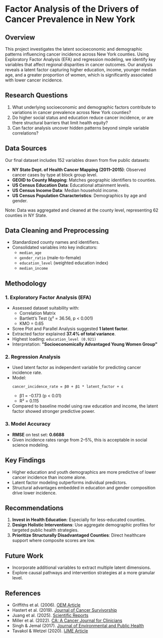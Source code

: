 # Factor Analysis of the Drivers of Cancer Prevalence in New York

## Overview

This project investigates the latent socioeconomic and demographic patterns influencing cancer incidence across New York counties. Using Exploratory Factor Analysis (EFA) and regression modeling, we identify key variables that affect regional disparities in cancer outcomes. Our analysis reveals a latent factor capturing higher education, income, younger median age, and a greater proportion of women, which is significantly associated with lower cancer incidence.

## Research Questions

1. What underlying socioeconomic and demographic factors contribute to variations in cancer prevalence across New York counties?
2. Do higher social status and education reduce cancer incidence, or are there structural barriers that limit health equity?
3. Can factor analysis uncover hidden patterns beyond simple variable correlations?

## Data Sources

Our final dataset includes 152 variables drawn from five public datasets:

- **NY State Dept. of Health Cancer Mapping (2011–2015)**: Observed cancer cases by type at block group level.
- **GEOID to County Mapping**: Matches geographic identifiers to counties.
- **US Census Education Data**: Educational attainment levels.
- **US Census Income Data**: Median household income.
- **US Census Population Characteristics**: Demographics by age and gender.

Note: Data was aggregated and cleaned at the county level, representing 62 counties in NY State.

## Data Cleaning and Preprocessing

- Standardized county names and identifiers.
- Consolidated variables into key indicators:
  - `median_age`
  - `gender_ratio` (male-to-female)
  - `education_level` (weighted education index)
  - `median_income`

## Methodology

### 1. Exploratory Factor Analysis (EFA)

- Assessed dataset suitability with:
  - Correlation Matrix
  - Bartlett’s Test (χ² = 36.56, p < 0.001)
  - KMO = 0.65
- Scree Plot and Parallel Analysis suggested **1 latent factor**.
- Extracted factor explained **37.4% of total variance**.
- Highest loading: `education_level (0.921)`
- Interpretation: **"Socioeconomically Advantaged Young Women Group"**

### 2. Regression Analysis

- Used latent factor as independent variable for predicting cancer incidence rate.
- Model:  
  ```
  cancer_incidence_rate = β0 + β1 * latent_factor + ε
  ```
  - β1 = -0.173 (p < 0.01)
  - R² = 0.115
- Compared to baseline model using raw education and income, the latent factor showed stronger predictive power.

### 3. Model Accuracy

- **RMSE** on test set: **0.6688**
- Given incidence rates range from 2–5%, this is acceptable in social science modeling.

## Key Findings

- Higher education and youth demographics are more predictive of lower cancer incidence than income alone.
- Latent factor modeling outperforms individual predictors.
- Structural advantages embedded in education and gender composition drive lower incidence.

## Recommendations

1. **Invest in Health Education**: Especially for less-educated counties.
2. **Design Holistic Interventions**: Use aggregate demographic profiles for targeted public health strategies.
3. **Prioritize Structurally Disadvantaged Counties**: Direct healthcare support where composite scores are low.

## Future Work

- Incorporate additional variables to extract multiple latent dimensions.
- Explore causal pathways and intervention strategies at a more granular level.

## References

- Griffiths et al. (2006). [OEM Article](https://doi.org/10.1136/oem.2005.023671)  
- Hastert et al. (2019). [Journal of Cancer Survivorship](https://doi.org/10.1007/s11764-019-00764-y)  
- Juang et al. (2025). [Scientific Reports](https://doi.org/10.1038/s41598-025-19812-7)  
- Miller et al. (2022). [CA: A Cancer Journal for Clinicians](https://doi.org/10.3322/caac.21731)  
- Singh & Jemal (2017). [Journal of Environmental and Public Health](https://doi.org/10.1155/2017/2819372)  
- Tavakol & Wetzel (2020). [IJME Article](https://doi.org/10.5116/ijme.5f96.0f4)
